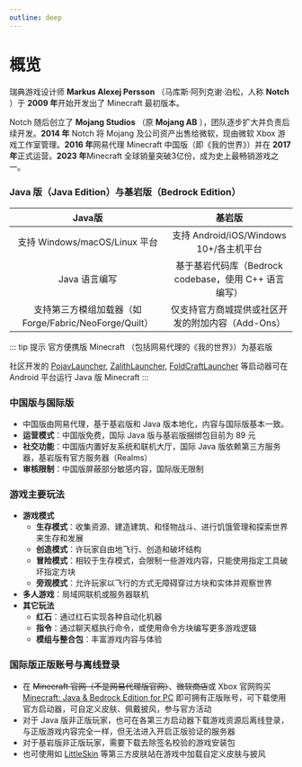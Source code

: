 ```yaml
---
outline: deep
---
```


# 概览
 
瑞典游戏设计师 **Markus Alexej Persson** （马库斯·阿列克谢·泊松，人称 **Notch** ）于 **2009 年**开始开发出了 Minecraft 最初版本。

Notch 随后创立了 **Mojang Studios** （原 **Mojang AB** ），团队逐步扩大并负责后续开发。**2014 年** Notch 将 Mojang 及公司资产出售给微软，现由微软 Xbox 游戏工作室管理。**2016 年**网易代理 Minecraft 中国版（即《我的世界》）并在 **2017 年**正式运营。**2023 年**Minecraft 全球销量突破3亿份，成为史上最畅销游戏之一。

### **Java 版（Java Edition）与基岩版（Bedrock Edition）**
| **Java版** | **基岩版** |
|:-:|:-:|
| 支持 Windows/macOS/Linux 平台 | 支持 Android/iOS/Windows 10+/各主机平台 |
| Java 语言编写 | 基于基岩代码库（Bedrock codebase，使用 C++ 语言编写） |
| 支持第三方模组加载器（如Forge/Fabric/NeoForge/Quilt） | 仅支持官方商城提供或社区开发的附加内容（Add-Ons） |

::: tip 提示
官方便携版 Minecraft （包括网易代理的《我的世界》）为基岩版

社区开发的 [PojavLauncher](https://github.com/PojavLauncherTeam/PojavLauncher), [ZalithLauncher](https://github.com/ZalithLauncher/ZalithLauncher), [FoldCraftLauncher](https://github.com/FCL-Team/FoldCraftLauncher) 等启动器可在 Android 平台运行 Java 版 Minecraft
:::

### **中国版与国际版**
- 中国版由网易代理，基于基岩版和 Java 版本地化，内容与国际版基本一致。
- **运营模式**：中国版免费，国际 Java 版与基岩版捆绑包目前为 89 元
- **社交功能**：中国版内置好友系统和联机大厅，国际 Java 版依赖第三方服务器，基岩版有官方服务器（Realms）
- **审核限制**：中国版屏蔽部分敏感内容，国际版无限制


### **游戏主要玩法**
- **游戏模式**
    - **生存模式**：收集资源、建造建筑、和怪物战斗、进行饥饿管理和探索世界来生存和发展
    - **创造模式**：许玩家自由地飞行、创造和破坏结构
    - **冒险模式**：相较于生存模式，会限制一些游戏内容，只能使用指定工具破坏指定方块
    - **旁观模式**：允许玩家以飞行的方式无障碍穿过方块和实体并观察世界
- **多人游戏**：局域网联机或服务器联机
- **其它玩法**    
    - **红石**：通过红石实现各种自动化机器
    - **指令**：通过聊天框执行命令，或使用命令方块编写更多游戏逻辑
    - **模组与整合包**：丰富游戏内容与体验

### **国际版正版账号与离线登录**
- 在 ~~Minecraft 官网（不是网易代理版官网）~~、~~微软商店~~或 Xbox 官网购买 [Minecraft: Java & Bedrock Edition for PC](https://www.xbox.com/zh-cn/games/store/minecraft-java-bedrock-edition-for-pc/9nxp44l49shj) 即可拥有正版账号，可下载使用官方启动器，可自定义皮肤、佩戴披风，参与官方活动
- 对于 Java 版非正版玩家，也可在各第三方启动器下载游戏资源后离线登录，与正版游戏内容完全一样，但无法进入开启正版验证的服务器
- 对于基岩版非正版玩家，需要下载去除签名校验的游戏安装包
- 也可使用如 [LittleSkin](https://littleskin.cn/?lang=zh_CN) 等第三方皮肤站在游戏中加载自定义皮肤与披风